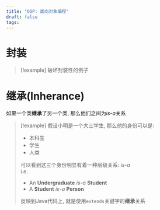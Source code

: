 ```yaml
---
title: "OOP: 面向对象编程"
draft: false
tags:
---
```


# 封装
>[!example] 破坏封装性的例子


# 继承(Inherance)
如果一个类**继承**了另一个类, 那么他们之间为*is-a*关系
>[!example]
>假设小明是一个大三学生, 那么他的身份可以是:
>- 本科生
>- 学生
>- 人类
>
>可以看到这三个身份明显有着一种层级关系: *is-a*  
>i.e.
>- An **Undergraduate** *is-a* **Student** 
>- A **Student** *is-a* **Person** 
>
>反映到Java代码上, 就是使用`extends`关键字的**继承**关系





